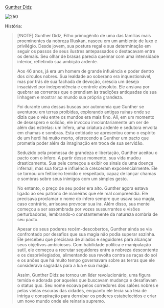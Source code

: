 
[Gunther Didz](https://i.pinimg.com/564x/1a/1d/78/1a1d781c62333d89edf839c9f6cfc3ca.jpg)

![250](https://i.pinimg.com/564x/1a/1d/78/1a1d781c62333d89edf839c9f6cfc3ca.jpg)



História:

> [!NOTE] Gunther Didz, 
> Filho primogênito de uma das famílias mais proeminentes da nobreza Illuskan, nasceu em um ambiente de luxo e privilégio. Desde jovem, sua postura regal e sua determinação em seguir os passos de seus ilustres antepassados o destacavam entre os demais. Seu olhar de brasas parecia queimar com uma intensidade interior, refletindo sua ambição ardente.
> 
> Aos 46 anos, já era um homem de grande influência e poder dentro dos círculos nobres. Sua lealdade ao soberano era inquestionável, mas por trás de sua fachada de devoção, crescia um desejo insaciável por independência e controle absoluto. Ele ansiava por quebrar as correntes que o prendiam às tradições antiquadas de sua linhagem e mostrar ao mundo sua própria grandeza.
> 
> Foi durante uma dessas buscas por autonomia que Gunther se aventurou em terras proibidas, explorando antigas ruínas onde se dizia que o véu entre os mundos era mais fino. Ali, em um momento de desespero e solidão, ele invocou involuntariamente um ser de além das estrelas: um ínfero, uma criatura ardente e sedutora envolta em chamas e sombras. Esta entidade se apresentou como o espírito de um herói há muito morto, oferecendo a Gunther um pacto que prometia poder além da imaginação em troca de sua servidão.
> 
> Seduzido pela promessa de grandeza e libertação, Gunther aceitou o pacto com o ínfero. A partir desse momento, sua vida mudou drasticamente. Sua pele começou a exibir os sinais de uma doença infernal, mas sua força e influência cresceram exponencialmente. Ele se tornou um feiticeiro temido e respeitado, capaz de lançar chamas e sombras sobre seus inimigos com um simples gesto.
> 
> No entanto, o preço de seu poder era alto. Gunther agora estava ligado ao seu patrono de maneiras que ele mal compreendia. Ele precisava proclamar o nome do ínfero sempre que usava sua magia, caso contrário, arriscava provocar sua ira. Além disso, sua mente começou a ser assombrada por vozes sussurrantes e visões perturbadoras, lembrando-o constantemente da natureza sombria de seu pacto.
> 
> Apesar de seus poderes recém-descobertos, Gunther ainda se via confrontado por desafios que sua magia não podia superar sozinha. Ele percebeu que precisava de aliados e seguidores para alcançar seus objetivos ambiciosos. Com habilidade política e manipulação sutil, ele começou a recrutar seguidores entre a nobreza descontente e os desprivilegiados, alimentando sua revolta contra as raças do sol e os anões que há muito tempo governavam sobre as terras que ele considerava sagradas para a lua e sua magia.
> 
> Assim, Gunther Didz se tornou um líder revolucionário, uma figura temida e adorada por aqueles que buscavam mudança e desafiavam o status quo. Seu nome ecoava pelos corredores dos salões nobres e pelas vielas escuras das cidades, enquanto ele tecia sua teia de intriga e conspiração para derrubar os poderes estabelecidos e criar um novo mundo onde ele reinaria supremo.




